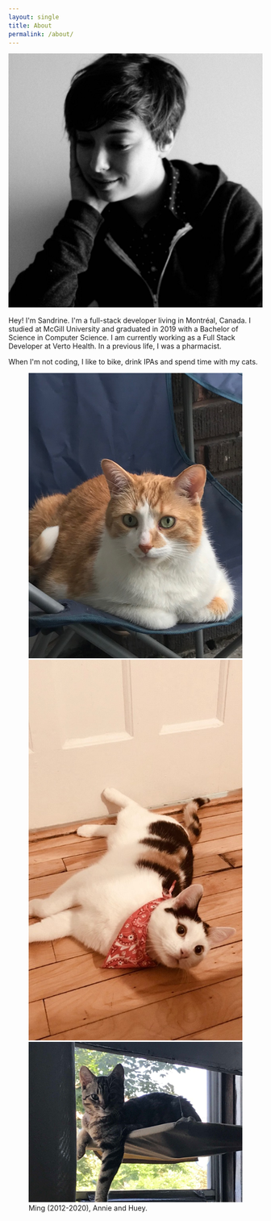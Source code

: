 ```yaml
---
layout: single
title: About
permalink: /about/
---
```


<img class="rounded-circle" src="/assets/images/portrait.png">

Hey! I'm Sandrine. I'm a full-stack developer living in Montréal, Canada. I studied at McGill University and graduated in 2019 with a Bachelor of Science in Computer Science. I am currently working as a Full Stack Developer at Verto Health. In a previous life, I was a pharmacist.

When I'm not coding, I like to bike, drink IPAs and spend time with my cats.

<figure class="third">
	<img src="/assets/images/ming.jpg"/>
	<img src="/assets/images/annie.jpg"/>
	<img src="/assets/images/huey.jpg"/>
	<figcaption>Ming (2012-2020), Annie and Huey.</figcaption>
</figure>
